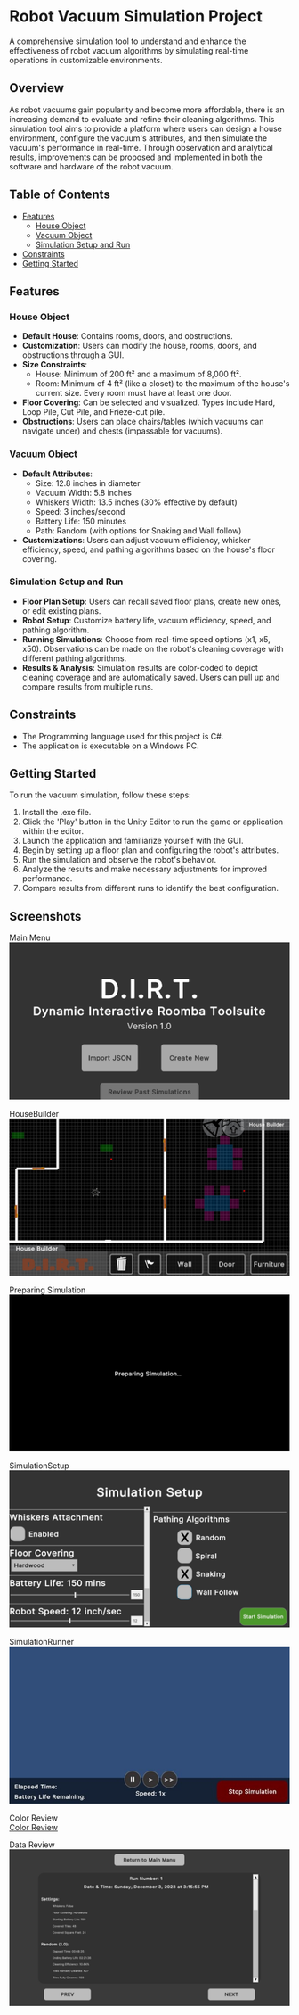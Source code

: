 # Robot Vacuum Simulation Project

A comprehensive simulation tool to understand and enhance the effectiveness of robot vacuum algorithms by simulating real-time operations in customizable environments.

## Overview

As robot vacuums gain popularity and become more affordable, there is an increasing demand to evaluate and refine their cleaning algorithms. This simulation tool aims to provide a platform where users can design a house environment, configure the vacuum's attributes, and then simulate the vacuum's performance in real-time. Through observation and analytical results, improvements can be proposed and implemented in both the software and hardware of the robot vacuum.

## Table of Contents

- [Features](#features)
    - [House Object](#house-object)
    - [Vacuum Object](#vacuum-object)
    - [Simulation Setup and Run](#simulation-setup-and-run)
- [Constraints](#constraints)
- [Getting Started](#getting-started)

## Features

### House Object

- **Default House**: Contains rooms, doors, and obstructions.
- **Customization**: Users can modify the house, rooms, doors, and obstructions through a GUI.
- **Size Constraints**:
    - House: Minimum of 200 ft² and a maximum of 8,000 ft².
    - Room: Minimum of 4 ft² (like a closet) to the maximum of the house's current size. Every room must have at least one door.
- **Floor Covering**: Can be selected and visualized. Types include Hard, Loop Pile, Cut Pile, and Frieze-cut pile.
- **Obstructions**: Users can place chairs/tables (which vacuums can navigate under) and chests (impassable for vacuums).

### Vacuum Object

- **Default Attributes**:
    - Size: 12.8 inches in diameter
    - Vacuum Width: 5.8 inches
    - Whiskers Width: 13.5 inches (30% effective by default)
    - Speed: 3 inches/second
    - Battery Life: 150 minutes
    - Path: Random (with options for Snaking and Wall follow)
- **Customizations**: Users can adjust vacuum efficiency, whisker efficiency, speed, and pathing algorithms based on the house's floor covering.

### Simulation Setup and Run

- **Floor Plan Setup**: Users can recall saved floor plans, create new ones, or edit existing plans.
- **Robot Setup**: Customize battery life, vacuum efficiency, speed, and pathing algorithm.
- **Running Simulations**: Choose from real-time speed options (x1, x5, x50). Observations can be made on the robot's cleaning coverage with different pathing algorithms.
- **Results & Analysis**: Simulation results are color-coded to depict cleaning coverage and are automatically saved. Users can pull up and compare results from multiple runs.

## Constraints

- The Programming language used for this project is C#.
- The application is executable on a Windows PC.


## Getting Started

To run the vacuum simulation, follow these steps:

1. Install the .exe file.
5. Click the 'Play' button in the Unity Editor to run the game or application within the editor.
6. Launch the application and familiarize yourself with the GUI.
7. Begin by setting up a floor plan and configuring the robot's attributes.
8. Run the simulation and observe the robot's behavior.
9. Analyze the results and make necessary adjustments for improved performance.
10. Compare results from different runs to identify the best configuration.

## Screenshots
 Main Menu
 <br/>
![Main Menu](./README_Screenshots/MainMenu.jpg)

HouseBuilder
<br/>
![HouseBuilder](./README_Screenshots/HouseBuilder.jpg)

Preparing Simulation
 <br/>
![Preparing Simulation](./README_Screenshots/PreparingSimulation.jpg)

SimulationSetup
<br/>
![SimulationSetup](./README_Screenshots/SimulationSetup.jpg)

SimulationRunner
<br/>
![SimulationRunner](./README_Screenshots/SimulationRunner.jpg)

Color Review
 <br/>
[Color Review](./README_Screenshots/ColorReview.jpg)

Data Review
 <br/>
![Data Review](./README_Screenshots/DataReview.jpg)